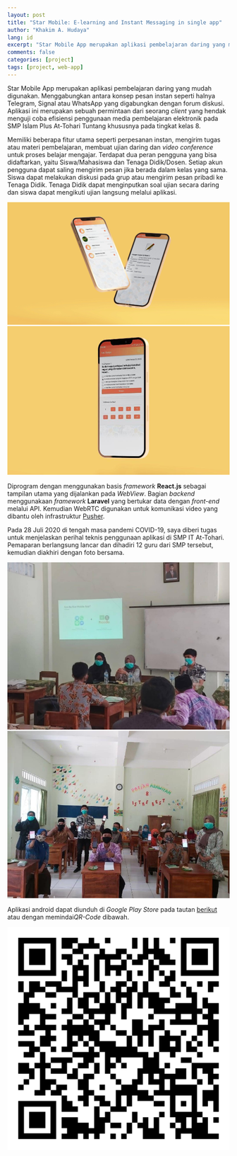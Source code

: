 ```yaml
---
layout: post
title: "Star Mobile: E-learning and Instant Messaging in single app"
author: "Khakim A. Hudaya"
lang: id
excerpt: "Star Mobile App merupakan aplikasi pembelajaran daring yang mudah digunakan. Menggabungkan antara konsep pesan instan seperti halnya Telegram, Signal atau WhatsApp yang digabungkan dengan forum diskusi (seperti Moddle). Memiliki beberapa fitur utama seperti perpesanan instan, mengirim tugas atau materi pembelajaran, membuat ujian daring dan video conference untuk proses belajar mengajar. Terdapat dua peran pengguna yang bisa didaftarkan, yaitu Siswa/Mahasiswa dan Tenaga Didik/Dosen. Setiap akun pengguna dapat saling mengirim pesan jika berada dalam kelas yang sama. Siswa dapat melakukan diskusi pada grup atau mengirim pesan pribadi ke Tenaga Didik.  Tenaga Didik dapat menginputkan soal ujian secara daring dan siswa dapat mengikuti ujian langsung melalui aplikasi."
comments: false
categories: [project]
tags: [project, web-app]
---
```



Star Mobile App merupakan aplikasi pembelajaran daring yang mudah digunakan. Menggabungkan antara konsep pesan instan seperti halnya Telegram, Signal atau WhatsApp yang digabungkan dengan forum diskusi. Aplikasi ini merupakan sebuah permintaan dari seorang *client* yang hendak menguji coba efisiensi penggunaan media pembelajaran elektronik pada SMP Islam Plus At-Tohari Tuntang khususnya pada tingkat kelas 8.

Memiliki beberapa fitur utama seperti perpesanan instan, mengirim tugas atau materi pembelajaran, membuat ujian daring dan *video conference* untuk proses belajar mengajar. Terdapat dua peran pengguna yang bisa didaftarkan, yaitu Siswa/Mahasiswa dan Tenaga Didik/Dosen. Setiap akun pengguna dapat saling mengirim pesan jika berada dalam kelas yang sama. Siswa dapat melakukan diskusi pada grup atau mengirim pesan pribadi ke Tenaga Didik.  Tenaga Didik dapat menginputkan soal ujian secara daring dan siswa dapat mengikuti ujian langsung melalui aplikasi.

<img src="/assets/img/blog/starmobileapp_screen_001.jpg" title="Tangkapan layar pada Halaman Utama - Star Mobile App" class="img">
<img src="/assets/img/blog/starmobileapp_screen_002.jpg" title="Tangkapan layar pada Menu Ujian Daring - Star Mobile App" class="img">

Diprogram dengan menggunakan basis *framework* **React.js** sebagai tampilan utama yang dijalankan pada *WebView*. Bagian *backend* menggunakaan *framework* **Laravel** yang bertukar data dengan *front-end* melalui API. Kemudian WebRTC digunakan untuk komunikasi video yang dibantu oleh infrastruktur <a href="https://pusher.com/" target="_blank">Pusher</a>.

Pada 28 Juli 2020 di tengah masa pandemi COVID-19, saya diberi tugas untuk menjelaskan perihal teknis penggunaan aplikasi di SMP IT At-Tohari. Pemaparan berlangsung lancar dan dihadiri 12 guru dari SMP tersebut, kemudian diakhiri dengan foto bersama. 

<img src="/assets/img/blog/starmobileapp_004.jpg" title="Menjelaskan Teknis Penggunaan Star Mobile App" class="img">
<img src="/assets/img/blog/starmobileapp_003.jpg" title="Foto bersama guru SMP IT Plus At-Tohari Tuntang" class="img">

Aplikasi android dapat diunduh di *Google Play Store* pada tautan <a href="https://play.google.com/store/apps/details?id=com.melonkotak.onefunlearn" target="_blank">berikut</a> atau dengan memindai*QR-Code* dibawah. 


<p class="text-center">
<img src="/assets/img/blog/barcode_starmobileapp.png" title="Scan untuk meng-install aplikasi android - Star Mobile App" class="qr-code">
</p>
